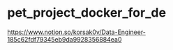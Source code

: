 # pet_project_docker_for_de
https://www.notion.so/korsak0v/Data-Engineer-185c62fdf79345eb9da9928356884ea0
